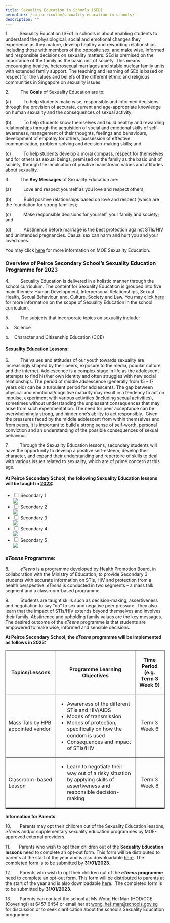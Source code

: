 ```yaml
---
title: Sexuality Education in Schools (SED)
permalink: /co-curriculum/sexuality-education-in-schools/
description: ""
---
```



1.&nbsp;&nbsp;&nbsp;&nbsp;&nbsp;&nbsp;&nbsp;&nbsp; Sexuality Education (SEd) in schools is about enabling students to understand the physiological, social and emotional changes they experience as they mature, develop healthy and rewarding relationships including those with members of the opposite sex, and make wise, informed and responsible decisions on sexuality matters. SEd is premised on the importance of the family as the basic unit of society. This means encouraging healthy, heterosexual marriages and stable nuclear family units with extended family support. The teaching and learning of SEd is based on respect for the values and beliefs of the different ethnic and religious communities in Singapore on sexuality issues.

2.&nbsp;&nbsp;&nbsp;&nbsp;&nbsp;&nbsp;&nbsp;&nbsp; The **Goals** of Sexuality Education are to:

(a)&nbsp;&nbsp;&nbsp;&nbsp;&nbsp;&nbsp;&nbsp;&nbsp;&nbsp; To help students make wise, responsible and informed decisions through the provision of accurate, current and age-appropriate knowledge on human sexuality and the consequences of sexual activity;

(b)&nbsp;&nbsp;&nbsp;&nbsp;&nbsp;&nbsp;&nbsp;&nbsp;&nbsp; To help students know themselves and build healthy and rewarding relationships through the acquisition of social and emotional skills of self-awareness, management of their thoughts, feelings and behaviours, development of empathy for others, possession of effective communication, problem-solving and decision-making skills; and

(c)&nbsp;&nbsp;&nbsp;&nbsp;&nbsp;&nbsp;&nbsp;&nbsp;&nbsp; To help students develop a moral compass, respect for themselves and for others as sexual beings, premised on the family as the basic unit of society, through the inculcation of positive mainstream values and attitudes about sexuality.
       
3.&nbsp;&nbsp;&nbsp;&nbsp;&nbsp;&nbsp;&nbsp;&nbsp; The **Key Messages** of Sexuality Education are:

(a)&nbsp;&nbsp;&nbsp;&nbsp;&nbsp;&nbsp;&nbsp;&nbsp;&nbsp; Love and respect yourself as you love and respect others;

(b)&nbsp;&nbsp;&nbsp;&nbsp;&nbsp;&nbsp;&nbsp;&nbsp;&nbsp; Build positive relationships based on love and respect (which are the foundation for strong families);

(c)&nbsp;&nbsp;&nbsp;&nbsp;&nbsp;&nbsp;&nbsp;&nbsp;&nbsp; Make responsible decisions for yourself, your family and society; and

(d)&nbsp;&nbsp;&nbsp;&nbsp;&nbsp;&nbsp;&nbsp;&nbsp;&nbsp; Abstinence before marriage is the best protection against STIs/HIV and unintended pregnancies. Casual sex can harm and hurt you and your loved ones.

You may click [here](https://go.gov.sg/moe-sexuality-education) for more information on MOE Sexuality Education.

### Overview of Peirce Secondary School’s Sexuality Education Programme for 2023

4.&nbsp;&nbsp;&nbsp;&nbsp;&nbsp;&nbsp;&nbsp;&nbsp; Sexuality Education is delivered in a holistic manner through the school curriculum. The content for Sexuality Education is grouped into five main themes: Human Development, Interpersonal Relationships, Sexual Health, Sexual Behaviour, and, Culture, Society and Law. You may click [here](https://go.gov.sg/moe-sexuality-education-scope) for more information on the scope of Sexuality Education in the school curriculum.

5.&nbsp;&nbsp;&nbsp;&nbsp;&nbsp;&nbsp;&nbsp;&nbsp; The subjects that incorporate topics on sexuality include:

a.&nbsp;&nbsp;&nbsp; Science

b.&nbsp;&nbsp;&nbsp; Character and Citizenship Education (CCE)

#### Sexuality Education Lessons:

6.&nbsp;&nbsp;&nbsp;&nbsp;&nbsp;&nbsp;&nbsp;&nbsp; The values and attitudes of our youth towards sexuality are increasingly shaped by their peers, exposure to the media, popular culture and the internet. Adolescence is a complex stage in life as the adolescent attempts to find his/her own identity and often struggles with new social relationships. The period of middle adolescence (generally from 15 – 17 years old) can be a turbulent period for adolescents. The gap between physical and emotional/cognitive maturity may result in a tendency to act on impulse, experiment with various activities (including sexual activities), sometimes without understanding the unpleasant consequences that may arise from such experimentation. The need for peer acceptance can be overwhelmingly strong, and hinder one’s ability to act responsibly.&nbsp; Given the pressures faced by the middle adolescent from within themselves and from peers, it is important to build a strong sense of self-worth, personal conviction and an understanding of the possible consequences of sexual behaviour.

7.&nbsp;&nbsp;&nbsp;&nbsp;&nbsp;&nbsp;&nbsp;&nbsp; Through the Sexuality Education lessons, secondary students will have the opportunity to develop a positive self-esteem, develop their character, and expand their understanding and repertoire of skills to deal with various issues related to sexuality, which are of prime concern at this age.

#### At Peirce Secondary School, the following Sexuality Education lessons will be taught in <u>2023</u>:

<ul class="jekyllcodex_accordion">
  <li>
    <input type="checkbox" id="accordion1">
    <label for="accordion1">Secondary 1</label>
    <div>
    <img src="/images/Sec%201.png">
    </div>
	</li>
	<li>
    <input type="checkbox" id="accordion2">
    <label for="accordion1">Secondary 2</label>
    <div>
    <img src="/images/Sec%202.png">
    </div>
	</li>
	<li>
    <input type="checkbox" id="accordion3">
    <label for="accordion1">Secondary 3</label>
    <div>
    <img src="/images/Sec%203.png">
    </div>
	</li>
	<li>
    <input type="checkbox" id="accordion4">
    <label for="accordion1">Secondary 4</label>
    <div>
    <img src="/images/Sec%204.png">
    </div>
	</li>
	<li>
    <input type="checkbox" id="accordion5">
    <label for="accordion1">Secondary 5</label>
    <div>
    <img src="/images/Sec%205.png">
    </div>
	</li>
</ul>

### *eTeens* Programme:
  
8.&nbsp;&nbsp;&nbsp;&nbsp;&nbsp;&nbsp;&nbsp;&nbsp; *eTeens* is a programme developed by Health Promotion Board, in collaboration with the Ministry of Education, to provide Secondary 3 students with accurate information on STIs, HIV and protection from a health perspective. _eTeens_ is conducted in two segments – a mass talk segment and a classroom-based programme.

9.&nbsp;&nbsp;&nbsp;&nbsp;&nbsp;&nbsp;&nbsp;&nbsp; Students are taught skills such as decision-making, assertiveness and negotiation to say “no” to sex and negative peer pressure. They also learn that the impact of STIs/HIV extends beyond themselves and involves their family. Abstinence and upholding family values are the key messages. The desired outcome of the _eTeens_ programme is that students are empowered to make wise, informed and sensible decisions.

**At Peirce Secondary School, the _eTeens_ programme will be implemented as follows in 2023:**

<table border="1">
<thead>
<tr>
<td>
<p style="text-align: center;"><strong>Topics/Lessons</strong></p>
</td>
<td>
<p style="text-align: center;"><strong>Programme Learning Objectives</strong></p>
</td>
<td>
<p style="text-align: center;"><strong>Time Period</strong>
	<strong>(e.g. Term 3 Week 9)</strong></p>
</td>
</tr>
</thead>
<tbody>
<tr>
<td>
<p>Mass Talk by HPB appointed vendor</p>
</td>
<td>
<ul>
<li>Awareness of the different STIs and HIV/AIDS</li>
<li>Modes of transmission</li>
<li>Modes of protection, specifically on how the condom is used</li>
<li>Consequences and impact of STIs/HIV</li>
</ul>
</td>
<td style="text-align: center;">
<p>Term 3 Week 6</p>
</td>
</tr>
<tr>
<td>
<p>Classroom-based Lesson</p>
</td>
<td>
<ul>
<li>Learn to negotiate their way out of a risky situation by applying skills of assertiveness and responsible decision-making</li>
</ul>
</td>
<td style="text-align: center;">
<p>Term 3 Week 8</p>
</td>
</tr>
</tbody>
</table>

**Information for Parents**

10.&nbsp;&nbsp;&nbsp;&nbsp;&nbsp;&nbsp; Parents may opt their children out of the Sexuality Education lessons, _eTeens_ and/or supplementary sexuality education programmes by MOE-approved external providers.

11.&nbsp;&nbsp;&nbsp;&nbsp;&nbsp;&nbsp; Parents who wish to opt their children out of the **Sexuality Education lessons** need to complete an opt-out form. This form will be distributed to parents at the start of the year and is also downloadable [here](/files/Annex%20A_SEd%20Parent%20Opt%20Out%20Form_2023.pdf). The completed form is to be submitted by **31/01/2023**.

12.&nbsp;&nbsp;&nbsp;&nbsp;&nbsp;&nbsp; Parents who wish to opt their children out of the **_eTeens_** **programme** need to complete an opt-out form. This form will be distributed to parents at the start of the year and is also downloadable [here](/files/Annex%20B_eTeens%20Parent%20Opt%20Out%20Form_2023.pdf). &nbsp;The completed form is to be submitted by **31/01/2023**.

13.&nbsp;&nbsp;&nbsp;&nbsp;&nbsp;&nbsp; Parents can contact the school at Ms Wong Hei Man (HOD/CCE (Covering)) at 6457 6454 or email her at wong_hei_man@schools.gov.sg for discussion or to seek clarification about the school’s Sexuality Education programme.